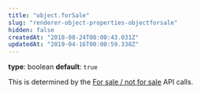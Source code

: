 ```yaml
---
title: "object.forSale"
slug: "renderer-object-properties-objectforsale"
hidden: false
createdAt: "2018-08-24T08:00:43.031Z"
updatedAt: "2019-04-16T00:00:59.338Z"
---
```

**type**: boolean
**default**: `true`

This is determined by the [For sale / not for sale](doc:api-for-sale-not-for-sale) API calls.
